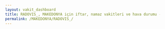 ```yaml
---
layout: vakit_dashboard
title: RADOVIS_, MAKEDONYA için iftar, namaz vakitleri ve hava durumu - ilçe/eyalet seç
permalink: /MAKEDONYA/RADOVIS_/
---
```


<script type="text/javascript">
  var GLOBAL_COUNTRY = 'MAKEDONYA';
  var GLOBAL_CITY = 'RADOVIS_';
  var GLOBAL_STATE = '';
  var lat = 72;
  var lon = 21;
</script>
